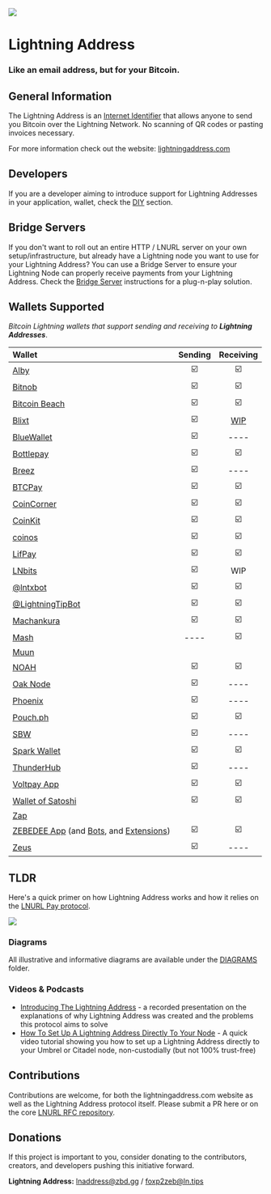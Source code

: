![](https://i.imgur.com/uwHlWPC.png)

# Lightning Address

### **Like an email address, but for your Bitcoin.**

## General Information

The Lightning Address is an [Internet Identifier](https://datatracker.ietf.org/doc/html/rfc5322#section-3.4.1) that allows anyone to send you Bitcoin over the Lightning Network. No scanning of QR codes or pasting invoices necessary.

For more information check out the website: [lightningaddress.com](https://lightningaddress.com)

## Developers

If you are a developer aiming to introduce support for Lightning Addresses in your application, wallet, check the [DIY](./DIY.md) section.

## Bridge Servers

If you don't want to roll out an entire HTTP / LNURL server on your own setup/infrastructure, but already have a Lightning node you want to use for your Lightning Address? You can use a Bridge Server to ensure your Lightning Node can properly receive payments from your Lightning Address. Check the [Bridge Server](./BRIDGE.md) instructions for a plug-n-play solution.

## Wallets Supported

_Bitcoin Lightning wallets that support sending and receiving to **Lightning Addresses**_.

| Wallet                                                            | Sending   | Receiving |
| :---                                                              | :-------: | :-----:   |
| [Alby](https://getalby.com)                                       |  ☑️        |   ☑️       |
| [Bitnob](https://bitnob.com)                                  | ☑️         | ☑️         |
| [Bitcoin Beach](https://bbw.sv/)                                  | ☑️         | ☑️         |
| [Blixt](https://blixtwallet.github.io/)                           | ☑️         | [WIP](https://github.com/hsjoberg/lightning-box/blob/master/README.md)     |
| [BlueWallet](https://bluewallet.io/)                              | ☑️         |   ----    |
| [Bottlepay](https://bottlepay.com/)                               | ☑️       | ☑️       |
| [Breez](https://breez.technology/)                                | ☑️         |   ----    |
| [BTCPay](https://btcpayserver.org/)                               | ☑️         | ☑️        |
| [CoinCorner](https://www.coincorner.com/)                         |  ☑️        |   ☑️    |
| [CoinKit](https://coinkit.de/)                                    |  ☑️        |   ☑️    |
| [coinos](https://coinos.io/)                                      | ☑️         | ☑️         |
| [LifPay](https://lifpay.me/)                                      | ☑️         | ☑️         |
| [LNbits](https://lnbits.org/)                                     | ☑️         | WIP       |
| [@lntxbot](https://lntxbot.com/)                                  | ☑️         | ☑️         |
| [@LightningTipBot](https://github.com/LightningTipBot/LightningTipBot) | ☑️         | ☑️         |
| [Machankura](https://8333.mobi/)                                  | ☑️         | ☑️         |
| [Mash](https://getmash.com/)                                      | ----      |   ☑️       |
| [Muun](https://muun.com/)                                         |           |           |
| [NOAH](https://app.noah.com/)                                     | ☑️         | ☑️         |
| [Oak Node](https://oak-node.net)                                  | ☑️         |   ----    |
| [Phoenix](https://phoenix.acinq.co/)                              | ☑️         |   ----    |
| [Pouch.ph](https://pouch.ph/)                                     | ☑️         |   ☑️       |
| [SBW](https://sbw.app/)                                           | ☑️         |   ----    |
| [Spark Wallet](https://sparkwallet.io/)                           |  ☑️        |   ☑️       |
| [ThunderHub](https://github.com/apotdevin/thunderhub)             | ☑️         |   ----    |
| [Voltpay App](https://voltpay.app)                                | ☑️         |   ☑️    |
| [Wallet of Satoshi](https://www.walletofsatoshi.com/)             | ☑️         |   ☑️    |
| [Zap](https://www.zaphq.io/)                                      |           |           |
| [ZEBEDEE App](https://zebedee.io/app) (and [Bots](https://zebedee.io/bots/), and [Extensions](https://zebedee.io/app))  | ☑️         | ☑️       |
| [Zeus](https://github.com/ZeusLN/zeus)                            |  ☑️        |   ----    |


## TLDR

Here's a quick primer on how Lightning Address works and how it relies on the [LNURL Pay protocol](https://github.com/fiatjaf/lnurl-rfc/blob/master/lnurl-pay.md).

![](https://i.imgur.com/DIV5q8q.png)

### Diagrams

All illustrative and informative diagrams are available under the [DIAGRAMS](./diagrams/README.md) folder.

### Videos & Podcasts

- [Introducing The Lightning Address](https://www.youtube.com/watch?v=G97yzYcyoug) - a recorded presentation on the explanations of why Lightning Address was created and the problems this protocol aims to solve
- [How To Set Up A Lightning Address Directly To Your Node](https://www.youtube.com/watch?v=15tFA9sZ-N0) - A quick video tutorial showing you how to set up a Lightning Address directly to your Umbrel or Citadel node, non-custodially (but not 100% trust-free)

## Contributions

Contributions are welcome, for both the lightningaddress.com website as well as the Lightning Address protocol itself. Please submit a PR here or on the core [LNURL RFC repository](https://github.com/fiatjaf/lnurl-rfc).

## Donations

If this project is important to you, consider donating to the contributors, creators, and developers pushing this initiative forward.

**Lightning Address:** lnaddress@zbd.gg / foxp2zeb@ln.tips
